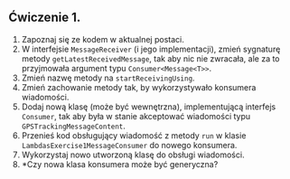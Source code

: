 ## Ćwiczenie 1.

1. Zapoznaj się ze kodem w aktualnej postaci.
2. W interfejsie `MessageReceiver` (i jego implementacji), zmień sygnaturę metody `getLatestReceivedMessage`,
   tak aby nic nie zwracała, ale za to przyjmowała argument typu `Consumer<Message<T>>`.
3. Zmień nazwę metody na `startReceivingUsing`.
4. Zmień zachowanie metody tak, by wykorzystywało konsumera wiadomości.
5. Dodaj nową klasę (może być wewnętrzna), implementującą interfejs `Consumer`,
   tak aby była w stanie akceptować wiadomości typu `GPSTrackingMessageContent`.
6. Przenieś kod obsługujący wiadomość z metody `run` w klasie `LambdasExercise1MessageConsumer`
   do nowego konsumera.
7. Wykorzystaj nowo utworzoną klasę do obsługi wiadomości.
8. *Czy nowa klasa konsumera może być generyczna?